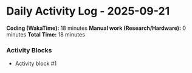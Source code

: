 # Daily Activity Log - 2025-09-21

**Coding (WakaTime):** 18 minutes
**Manual work (Research/Hardware):** 0 minutes
**Total Time:** 18 minutes

### Activity Blocks
- Activity block #1
